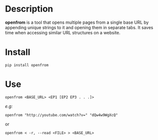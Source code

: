 # Description
**openfrom** is a tool that opens multiple pages from a single base URL by appending unique strings to it and opening them in separate tabs. It saves time when accessing similar URL structures on a website.
# Install
`pip install openfrom`
# Use

`openfrom <BASE_URL> <EP1 [EP2 EP3 . . .]>`

*e.g:*

	openfrom "http://youtube.com/watch?v=" "dQw4w9WgXcQ"

or

`openfrom < -r, --read <FILE> > <BASE_URL>`
